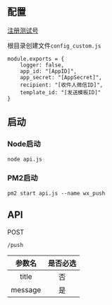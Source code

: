 ## 配置
[注册测试号](https://mp.weixin.qq.com/debug/cgi-bin/sandboxinfo?action=showinfo&t=sandbox/index)

根目录创建文件`config_custom.js`

```
module.exports = {
    logger: false,
    app_id: "[AppID]",
    app_secret: "[AppSecret]",
    recipient: "[收件人微信ID]",
    template_id: "[发送模板ID]"
}
```

## 启动
### Node启动

```
node api.js
```

### PM2启动

```
pm2 start api.js --name wx_push
```

## API
POST

```
/push
```
| 参数名 | 是否必选 |
|:-:|:-:|
| title | 否 |
| message | 是 |
